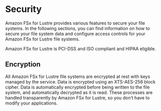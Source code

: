 # Security<a name="security"></a>

Amazon FSx for Lustre provides various features to secure your file systems\. In the following sections, you can find information on how to secure your file system data and configure access controls for your Amazon FSx for Lustre file systems\.

Amazon FSx for Lustre is PCI\-DSS and ISO compliant and HIPAA eligible\.

## Encryption<a name="encryption"></a>

All Amazon FSx for Lustre file systems are encrypted at rest with keys managed by the service\. Data is encrypted using an XTS\-AES\-256 block cipher\. Data is automatically encrypted before being written to the file system, and automatically decrypted as it is read\. These processes are handled transparently by Amazon FSx for Lustre, so you don’t have to modify your applications\.
